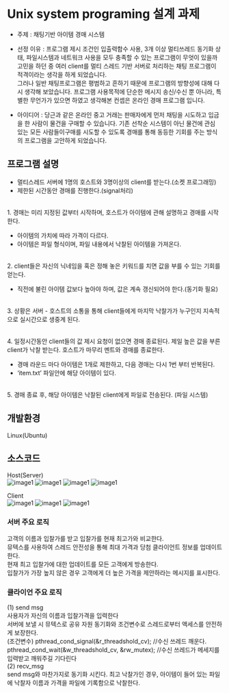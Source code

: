 # Unix system programing 설계 과제

* 주제 : 채팅기반 아이템 경매 시스템 

* 선정 이유 : 프로그램 제시 조건인 입출력함수 사용, 3개 이상 멀티쓰레드 동기화 상태, 파일시스템과 네트워크 사용을 모두 충족할 수 있는 프로그램이 무엇이 있을까 고민을 하던 중 여러 client를 멀티 스레드 기반 서버로 처리하는 채팅 프로그램이 적격이라는 생각을 하게 되었습니다. 
 <br> 그러나 일반 채팅프로그램은 평범하고 흔하기 때문에 프로그램의 방향성에 대해 다시 생각해 보았습니다. 프로그램 사용목적에 단순한 메시지 송신/수신 뿐 아니라, 특별한 무언가가 있으면 하였고 생각해본 컨셉은 온라인 경매 프로그램 입니다. 

* 아이디어 : 당근과 같은 온라인 중고 거래는 판매자에게 먼저 채팅을 시도하고 입금을 한 사람이 물건을 구매할 수 있습니다. 기존 선착순 시스템이 아닌 물건에 관심 있는 모든 사람들이구매를 시도할 수 있도록 경매를 통해 동등한 기회를 주는 방식의 프로그램을 고안하게 되었습니다.


## 프로그램 설명
- 멀티스레드 서버에  1명의 호스트와  3명이상의 client를 받는다.(소켓 프로그래밍)
- 제한된 시간동안 경매를 진행한다.(signal처리) 

<br> 1. 경매는 미리 지정된 값부터 시작하며, 호스트가 아이템에 관해 설명하고 경매를 시작한다. 
* 아이템의 가치에 따라 가격이 다르다.
* 아이템은 파일 형식이며, 파일 내용에서 낙찰된 아이템을 가져온다.

<br> 2. client들은 자신의 닉네임을 혹은 정해 놓은 키워드를 치면 값을 부를 수 있는 기회를 얻는다. 
* 직전에 불린 아이템 값보다 높아야 하며, 값은 계속 갱신되어야 한다.(동기화 필요)

<br> 3. 상황은 서버 - 호스트의 소통을 통해 client들에게 마지막 낙찰가가 누구인지 지속적으로 실시간으로 생중계 된다.

<br> 4. 일정시간동안 client들의 값 제시 요청이 없으면 경매 종료된다. 제일 높은 값을 부른 client가 낙찰 받는다. 호스트가 마무리 멘트와 경매를 종료한다.
* 경매 라운드 마다 아이템은 1개로 제한하고, 다음 경매는 다시 1번 부터 반복된다.
* ‘item.txt’ 파일안에 해당 아이템이 있다.

<br> 5. 경매 종료 후, 해당 아이템은 낙찰된 client에게 파일로 전송된다. (파일 시스템)

## 개발환경
Linux(Ubuntu)
## 소스코드
Host(Server)<br>
![image1](./image/server/그림4.png)
![image1](./image/server/그림5.png)
![image1](./image/server/그림6.png)
![image1](./image/server/그림7.png)


Client<br>
![image1](./image/client/그림8.png)
![image1](./image/client/그림9.png)
![image1](./image/client/그림10.png)
### 서버 주요 로직
고객의 이름과 입찰가를 받고 입찰가를 현재 최고가와 비교한다.<br>
뮤텍스를 사용하여 스레드 안전성을 통해 최대 가격과 당첨 클라이언트 정보를 업데이트한다.<br>
현재 최고 입찰가에 대한 업데이트를 모든 고객에게 방송한다.<br>
입찰가가 가장 높지 않은 경우 고객에게 더 높은 가격을 제안하라는 메시지를 표시한다.<br>

### 클라이언 주요 로직
(1) send msg<br>
사용자가 자신의 이름과 입찰가격을 입력한다<br> 
서버에 보낼 시 뮤텍스로 공유 자원 동기화와 조건변수로 스레드로부터 액세스를 안전하게 보장한다.<br>
(조건변수)
pthread_cond_signal(&r_threadshold_cv); //수신 쓰레드 깨운다. <br>
pthread_cond_wait(&w_threadshold_cv, &rw_mutex); //수신 쓰레드가 메세지를 입력받고 깨워주길 기다린다 <br>
(2) recv_msg<br>
send msg와 마찬가지로 동기화 시킨다.
최고 낙찰가인 경우, 아이템이 들어 있는 파일에 낙찰자 이름과 가격을 파일에 기록함으로 낙찰한다.

